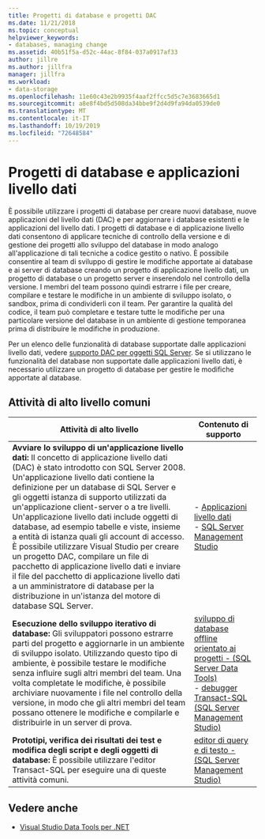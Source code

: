 ```yaml
---
title: Progetti di database e progetti DAC
ms.date: 11/21/2018
ms.topic: conceptual
helpviewer_keywords:
- databases, managing change
ms.assetid: 40b51f5a-d52c-44ac-8f84-037a0917af33
author: jillre
ms.author: jillfra
manager: jillfra
ms.workload:
- data-storage
ms.openlocfilehash: 11e60c43e2b9935f4aaf2ffcc5d5c7e3683665d1
ms.sourcegitcommit: a8e8f4bd5d508da34bbe9f2d4d9fa94da0539de0
ms.translationtype: MT
ms.contentlocale: it-IT
ms.lasthandoff: 10/19/2019
ms.locfileid: "72648584"
---
```

# <a name="database-projects-and-data-tier-applications"></a>Progetti di database e applicazioni livello dati

È possibile utilizzare i progetti di database per creare nuovi database, nuove applicazioni del livello dati (DAC) e per aggiornare i database esistenti e le applicazioni del livello dati. I progetti di database e di applicazione livello dati consentono di applicare tecniche di controllo della versione e di gestione dei progetti allo sviluppo del database in modo analogo all'applicazione di tali tecniche a codice gestito o nativo. È possibile consentire al team di sviluppo di gestire le modifiche apportate ai database e ai server di database creando un progetto di applicazione livello dati, un progetto di database o un progetto server e inserendolo nel controllo della versione. I membri del team possono quindi estrarre i file per creare, compilare e testare le modifiche in un ambiente di sviluppo isolato, o sandbox, prima di condividerli con il team. Per garantire la qualità del codice, il team può completare e testare tutte le modifiche per una particolare versione del database in un ambiente di gestione temporanea prima di distribuire le modifiche in produzione.

Per un elenco delle funzionalità di database supportate dalle applicazioni livello dati, vedere [supporto DAC per oggetti SQL Server](/sql/relational-databases/data-tier-applications/dac-support-for-sql-server-objects-and-versions). Se si utilizzano le funzionalità del database non supportate dalle applicazioni livello dati, è necessario utilizzare un progetto di database per gestire le modifiche apportate al database.

## <a name="common-high-level-tasks"></a>Attività di alto livello comuni

| Attività di alto livello | Contenuto di supporto |
| - | - |
| **Avviare lo sviluppo di un'applicazione livello dati:** Il concetto di applicazione livello dati (DAC) è stato introdotto con SQL Server 2008. Un'applicazione livello dati contiene la definizione per un database di SQL Server e gli oggetti istanza di supporto utilizzati da un'applicazione client-server o a tre livelli. Un'applicazione livello dati include oggetti di database, ad esempio tabelle e viste, insieme a entità di istanza quali gli account di accesso. È possibile utilizzare Visual Studio per creare un progetto DAC, compilare un file di pacchetto di applicazione livello dati e inviare il file del pacchetto di applicazione livello dati a un amministratore di database per la distribuzione in un'istanza del motore di database SQL Server. | - [Applicazioni livello dati](/sql/relational-databases/data-tier-applications/data-tier-applications)<br />- [SQL Server Management Studio](/sql/ssms/sql-server-management-studio-ssms) |
| **Esecuzione dello sviluppo iterativo di database:** Gli sviluppatori possono estrarre parti del progetto e aggiornarle in un ambiente di sviluppo isolato. Utilizzando questo tipo di ambiente, è possibile testare le modifiche senza influire sugli altri membri del team. Una volta completate le modifiche, è possibile archiviare nuovamente i file nel controllo della versione, in modo che gli altri membri del team possano ottenere le modifiche e compilarle e distribuirle in un server di prova. | [sviluppo di database offline orientato ai progetti -  (SQL Server Data Tools)](/sql/ssdt/project-oriented-offline-database-development)<br />- [debugger Transact-SQL (SQL Server Management Studio)](/sql/ssms/scripting/transact-sql-debugger) |
| **Prototipi, verifica dei risultati dei test e modifica degli script e degli oggetti di database:** È possibile utilizzare l'editor Transact-SQL per eseguire una di queste attività comuni. | [editor di query e di testo -  (SQL Server Management Studio)](/sql/ssms/scripting/query-and-text-editors-sql-server-management-studio) |

## <a name="see-also"></a>Vedere anche

- [Visual Studio Data Tools per .NET](../data-tools/visual-studio-data-tools-for-dotnet.md)